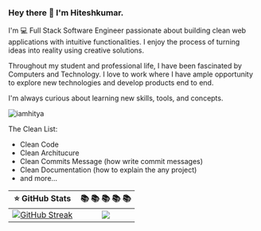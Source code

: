 ### Hey there 👋 I'm Hiteshkumar. 

I'm 💻 Full Stack Software Engineer passionate about building clean web applications with intuitive functionalities. I enjoy the process of turning ideas into reality using creative solutions.

Throughout my student and professional life, I have been fascinated by Computers and Technology. I love to work where I have ample opportunity to explore new technologies and develop products end to end.

I'm always curious about learning new skills, tools, and concepts.

<img src="https://komarev.com/ghpvc/?username=iamhitya&label=Profile%20views&color=0e75b6&style=flat" alt="iamhitya" />

The Clean List:
- Clean Code
- Clean Architucure
- Clean Commits Message (how write commit messages)
- Clean Documentation (how to explain the any project)
- and more...
 
:star: GitHub Stats         |  📚  📚  📚  📚  📚
:--------------------------:|:-------------------------: 
[![GitHub Streak](https://streak-stats.demolab.com/?user=iamhitya)](https://git.io/streak-stats) | ![](https://github-readme-stats.vercel.app/api/top-langs/?username=iamhitya&theme=vue-dark&hide_border=true&include_all_commits=true&count_private=true&layout=compact)
